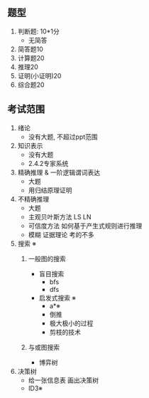 ## 题型

1. 判断题: 10*1分
   - 无简答
2. 简答题10
3. 计算题20
4. 推理20
5. 证明(小证明)20
6. 综合题20

## 考试范围

1. 绪论
   - 没有大题, 不超过ppt范围
2. 知识表示
   - 没有大题
   - 2.4.2专家系统
3. 精确推理 & 一阶逻辑谓词表达
   - 大题
   - 用归结原理证明
4. 不精确推理
   - 大题
   - 主观贝叶斯方法 LS LN
   - 可信度方法 如何基于产生式规则进行推理
   - 模糊 证据理论 考的不多
5. 搜索 ※
   1. 一般图的搜索
   
        - 盲目搜索
          - bfs
          - dfs
        - 启发式搜索 ※
          - a*※
          - 倒推
          - 极大极小的过程
          - 剪枝的技术
   2. 与或图搜索
        - 博弈树
6. 决策树
   - 给一张信息表 画出决策树
   - ID3※

